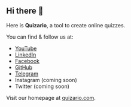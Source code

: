## Hi there 👋

Here is **Quizario**, a tool to create online quizzes.

You can find & follow us at:
- [YouTube](https://www.youtube.com/@quizario)
- [LinkedIn](https://www.linkedin.com/company/quizario/)
- [Facebook](https://www.facebook.com/quizario)
- [GitHub](https://github.com/quizario)
- [Telegram](https://t.me/quizariocom)
- Instagram (coming soon)
- Twitter (coming soon)

Visit our homepage at [quizario.com](https://quizario.com/).
